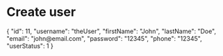 # Create user

<!--Specify request and response samples manually. 
You can add the sample inside the <sample> element or include it from a file using the 'src' attribute.-->

<api-endpoint openapi-path="./../openapi.yaml" endpoint="/user" method="post">
    <request>
        <sample src="examples.json" include-lines="1-10"/>
    </request>
    <response type="default">
        <sample>
            {
              "id": 11,
              "username": "theUser",
              "firstName": "John",
              "lastName": "Doe",
              "email": "john@email.com",
              "password": "12345",
              "phone": "12345",
              "userStatus": 1
            }
        </sample>
    </response>
</api-endpoint>
